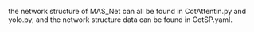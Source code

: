 the network structure of MAS_Net can all be found in CotAttentin.py and yolo.py, and the network structure data can be found in CotSP.yaml.
